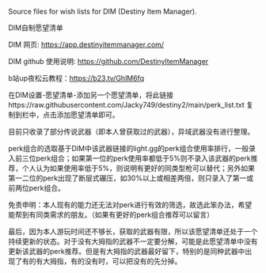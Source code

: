 Source files for wish lists for DIM (Destiny Item Manager).

DIM自制愿望清单

DIM 网页: https://app.destinyitemmanager.com/

DIM github 使用说明: https://github.com/DestinyItemManager

b站up夜松云教程：https://b23.tv/GhlM6fq


在DIM设置-愿望清单-添加另一个愿望清单，将此链接https://raw.githubusercontent.com/Jacky749/destiny2/main/perk_list.txt 复制到栏中，点击添加愿望清单即可。

目前只收录了部分传说武器（即本人曾获取过的武器），异域武器没有进行整理。

perk组合的选取基于DIM中该武器链接的light.gg的perk组合使用率排行，一般录入前三位perk组合；如果第一位的perk使用率都低于5%则不录入该武器的perk推荐，个人认为如果使用率低于5%，则说明有更好的同类型枪可以替代；另外如果第一二位的perk出现了断层式碾压，如30%以上或相差两倍，则只录入了第一或前两位perk组合。

免责申明：本人现有的能力还无法对perk进行有效的筛选，故选此笨办法，希望能帮到有同类需求的朋友。（如果有更好的perk组合推荐可以留言）

最后，因为本人游玩时间还不够长，获取的武器有限，所以该愿望清单还处于一个持续更新的状态。对于没有大拇指的武器不一定要分解，可能是此愿望清单中没有更新该武器的perk推荐。但是有大拇指的武器最好留下，特别的是同种武器中出现了有的有大拇指，有的没有时，可以把没有的先分掉。
